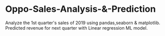 # Oppo-Sales-Analysis-&-Prediction
Analyze the 1st quarter's sales of 2019 using pandas,seaborn & matplotlib. Predicted revenue for next quarter with Linear regression ML model.
